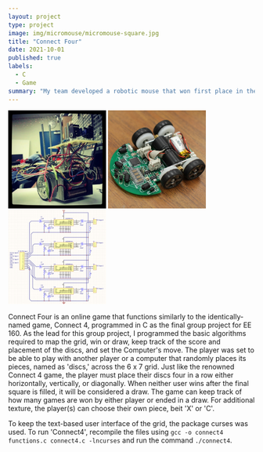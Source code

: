 ```yaml
---
layout: project
type: project
image: img/micromouse/micromouse-square.jpg
title: "Connect Four"
date: 2021-10-01
published: true
labels:
  - C
  - Game
summary: "My team developed a robotic mouse that won first place in the 2015 UH Micromouse competition."
---
```


<div class="text-center p-4">
  <img width="200px" src="../img/micromouse/micromouse-robot.png" class="img-thumbnail" >
  <img width="200px" src="../img/micromouse/micromouse-robot-2.jpg" class="img-thumbnail" >
  <img width="200px" src="../img/micromouse/micromouse-circuit.png" class="img-thumbnail" >
</div>

Connect Four is an online game that functions similarly to the identically-named game, Connect 4, programmed in C as the final group project for EE 160. As the lead for this group project, I programmed the basic algorithms required to map the grid, win or draw, keep track of the score and placement of the discs, and set the Computer's move. The player was set to be able to play with another player or a computer that randomly places its pieces, named as 'discs,' across the 6 x 7 grid. Just like the renowned Connect 4 game, the player must place their discs four in a row either horizontally, vertically, or diagonally. When neither user wins after the final square is filled, it will be considered a draw. The game can keep track of how many games are won by either player or ended in a draw. For additional texture, the player(s) can choose their own piece, beit 'X' or 'C'.

To keep the text-based user interface of the grid, the package curses was used. To run 'Connect4', recompile the files using `gcc -o connect4 functions.c connect4.c -lncurses` and run the command `./connect4`.
